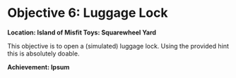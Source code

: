 # Objective 6: Luggage Lock
**Location: Island of Misfit Toys: Squarewheel Yard**  

This objective is to open a (simulated) luggage lock.
Using the provided hint this is absolutely doable.

**Achievement: Ipsum**
<!--stackedit_data:
eyJoaXN0b3J5IjpbMTI0NDU2OTE3NSwtMjAxMDE5MjYzXX0=
-->